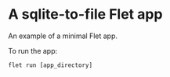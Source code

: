 # A sqlite-to-file Flet app

An example of a minimal Flet app.

To run the app:

```
flet run [app_directory]
```
